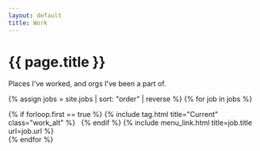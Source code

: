 ```yaml
---
layout: default
title: Work
---
```

<h1 class="work">{{ page.title }}</h1>

Places I've worked, and orgs I've been a part of.

{% assign jobs = site.jobs | sort: "order" | reverse %}
{% for job in jobs %}
  <div class="with-tag">
    {% if forloop.first == true %}
      {% include tag.html title="Current" class="work_alt" %}
      &nbsp;
    {% endif %}
    {% include menu_link.html title=job.title url=job.url %}
  </div>
{% endfor %}
